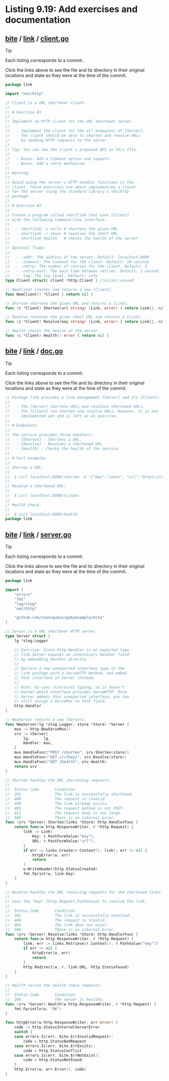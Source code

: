 # Listing 9.19: Add exercises and documentation

## [bite](https://github.com/inancgumus/gobyexample/blob/366ab8018e0fdf51963209e567578174a54d3145/bite) / [link](https://github.com/inancgumus/gobyexample/blob/366ab8018e0fdf51963209e567578174a54d3145/bite/link) / [client.go](https://github.com/inancgumus/gobyexample/blob/366ab8018e0fdf51963209e567578174a54d3145/bite/link/client.go)

> [!TIP]
> Each listing corresponds to a commit.
>
> Click the links above to see the file and its directory in their original locations and state as they were at the time of the commit.

```go
package link

import "net/http"

// Client is a URL shortener client.
//
// # Exercise #1
//
// Implement an HTTP client for the URL shortener server.
//
//   - Implement the client for the all endpoints of [Server].
//   - The client should be able to shorten and resolve URLs
//     by sending HTTP requests to the server.
//
// Tip: You can see the client's proposed API in this file.
//
//   - Bonus: Add a timeout option and support.
//   - Bonus: Add a retry mechanism.
//
// Warning:
//
// Avoid using the server's HTTP handler functions in the
// client. These exercises are about implementing a client
// for the server using the standard library's net/http
// package.
//
// # Exercise #2
//
// Create a program called shortlink that uses [Client]
// with the following command-line interface:
//
//   - shortlink -s <url> # shortens the given URL
//   - shortlink -r <key> # resolves the short URL
//   - shortlink health   # checks the health of the server
//
// Optional flags:
//
//   - -addr: The address of the server. Default: localhost:8080
//   - -timeout: The timeout for the client. Default: 10 seconds
//   - -retry: The number of retries for the client. Default: 3
//   - -retry-wait: The wait time between retries. Default: 1 second
//   - -log: The log level. Default: info
type Client struct{ client *http.Client } //nolint:unused

// NewClient creates and returns a new [Client].
func NewClient() *Client { return nil }

// Shorten shortens the given URL and returns a [Link].
func (c *Client) Shorten(url string) (Link, error) { return Link{}, nil }

// Resolve resolves the given short URL and returns a [Link].
func (c *Client) Resolve(key string) (Link, error) { return Link{}, nil }

// Health checks the health of the server.
func (c *Client) Health() error { return nil }
```

## [bite](https://github.com/inancgumus/gobyexample/blob/366ab8018e0fdf51963209e567578174a54d3145/bite) / [link](https://github.com/inancgumus/gobyexample/blob/366ab8018e0fdf51963209e567578174a54d3145/bite/link) / [doc.go](https://github.com/inancgumus/gobyexample/blob/366ab8018e0fdf51963209e567578174a54d3145/bite/link/doc.go)

> [!TIP]
> Each listing corresponds to a commit.
>
> Click the links above to see the file and its directory in their original locations and state as they were at the time of the commit.

```go
// Package link provides a link management [Server] and its [Client].
//
//   - The [Server] shortens URLs and resolves shortened URLs.
//   - The [Client] can shorten and resolve URLs. However, it is not
//     implemented yet and is left as an exercise.
//
// # Endpoints
//
// The service provides three handlers:
//   - [Shorten] - Shortens a URL.
//   - [Resolve] - Resolves a shortened URL.
//   - [Health] - Checks the health of the service.
//
// # Curl examples
//
// Shorten a URL:
//
//	$ curl localhost:8080/shorten -d '{"key":"inanc", "url":"https://x.com/inancgumus"}'
//
// Resolve a shortened URL:
//
//	$ curl localhost:8080/r/inanc
//
// Health check:
//
//	$ curl localhost:8080/health
package link
```

## [bite](https://github.com/inancgumus/gobyexample/blob/366ab8018e0fdf51963209e567578174a54d3145/bite) / [link](https://github.com/inancgumus/gobyexample/blob/366ab8018e0fdf51963209e567578174a54d3145/bite/link) / [server.go](https://github.com/inancgumus/gobyexample/blob/366ab8018e0fdf51963209e567578174a54d3145/bite/link/server.go)

> [!TIP]
> Each listing corresponds to a commit.
>
> Click the links above to see the file and its directory in their original locations and state as they were at the time of the commit.

```go
package link

import (
	"errors"
	"fmt"
	"log/slog"
	"net/http"

	"github.com/inancgumus/gobyexample/bite"
)

// Server is a URL shortener HTTP server.
type Server struct {
	lg *slog.Logger

	// Exercise: Since http.Handler is an exported type,
	// link.Server exposes an unnecessary Handler field
	// by embedding Handler directly.
	//
	// Declare a new unexported interface type in the
	// link package with a ServeHTTP method, and embed
	// that interface in Server instead.
	//
	// Hint: Go uses structural typing, so it doesn't
	// matter which interface provides ServeHTTP. Once
	// Server embeds this unexported interface, you can
	// still assign a ServeMux to that field.
	http.Handler
}

// NewServer returns a new [Server].
func NewServer(lg *slog.Logger, store *Store) *Server {
	mux := http.NewServeMux()
	srv := &Server{
		lg:      lg,
		Handler: mux,
	}
	mux.HandleFunc("POST /shorten", srv.Shorten(store))
	mux.HandleFunc("GET /r/{key}", srv.Resolve(store))
	mux.HandleFunc("GET /health", srv.Health)
	return srv
}

// Shorten handles the URL shortening requests.
//
//	Status Code       Condition
//	201               The link is successfully shortened.
//	400               The request is invalid.
//	409               The link already exists.
//	405               The request method is not POST.
//	413               The request body is too large.
//	500               There is an internal error.
func (srv *Server) Shorten(links *Store) http.HandlerFunc {
	return func(w http.ResponseWriter, r *http.Request) {
		link := Link{
			Key: r.PostFormValue("key"),
			URL: r.PostFormValue("url"),
		}
		if err := links.Create(r.Context(), link); err != nil {
			httpError(w, err)
			return
		}
		w.WriteHeader(http.StatusCreated)
		fmt.Fprint(w, link.Key)
	}
}

// Resolve handles the URL resolving requests for the shortened links.
//
// Uses the "key" [http.Request.PathValue] to resolve the link.
//
//	Status Code       Condition
//	302               The link is successfully resolved.
//	400               The request is invalid.
//	404               The link does not exist.
//	500               There is an internal error.
func (srv *Server) Resolve(links *Store) http.HandlerFunc {
	return func(w http.ResponseWriter, r *http.Request) {
		link, err := links.Retrieve(r.Context(), r.PathValue("key"))
		if err != nil {
			httpError(w, err)
			return
		}
		http.Redirect(w, r, link.URL, http.StatusFound)
	}
}

// Health serves the health check requests.
//
//	Status Code       Condition
//	200               The server is healthy.
func (srv *Server) Health(w http.ResponseWriter, r *http.Request) {
	fmt.Fprintln(w, "OK")
}

func httpError(w http.ResponseWriter, err error) {
	code := http.StatusInternalServerError
	switch {
	case errors.Is(err, bite.ErrInvalidRequest):
		code = http.StatusBadRequest
	case errors.Is(err, bite.ErrExists):
		code = http.StatusConflict
	case errors.Is(err, bite.ErrNotExist):
		code = http.StatusNotFound
	}
	http.Error(w, err.Error(), code)
}
```

